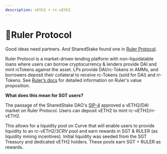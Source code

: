 ```yaml
---
description: vEth2 + rc-vEth2
---
```


# 📏Ruler Protocol

Good ideas need partners. And SharedStake found one in [Ruler Protocol](https://rulerprotocol.com/). 

Ruler Protocol is a market-driven lending platform with non-liquidatable loans where users can borrow cryptocurrency & lenders provide DAI and mint rcTokens against the asset. LPs provide DAI/rc-Tokens in AMMs, and borrowers deposit their collateral to receive rc-Tokens \(sold for DAI\) and rr-Tokens. See [Ruler’s docs](https://docs.rulerprotocol.com/user-guide/farming/add-liquidity/adding-with-the-zap) for detailed information on Ruler's value proposition.

**What does this mean for SGT users?**

The passage of the SharedStake DAO's [SIP-4](https://snapshot.org/#/sharedstake.eth/proposal/QmXcNnYfKHhZuNjt2ax1dnK8Eixq9XSFutYxe2qeQGkyRG) approved a vETH2/DAI market on Ruler Protocol. Users can deposit vETH2 to mint rc-vETH2/rr-vETH2. 

This allows for a liquidity pool on Curve that will enable users to provide liquidity to an rc-vETH2/3CRV pool and earn rewards in SGT & RULER \(as liquidity mining incentives\). Initial liquidity was seeded from the SGT Treasury and dedicated vETH2 holders. These pools earn SGT + RULER as rewards.

